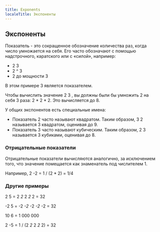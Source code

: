 ```yaml
---
title: Exponents
localeTitle: Экспоненты
---
```

## Экспоненты

Показатель - это сокращенное обозначение количества раз, когда число умножается на себя. Его часто обозначают с помощью надстрочного, каратского или с «силой», например:

*   2 3
*   2 ^ 3
*   2 до мощности 3

В этом примере 3 является показателем.

Чтобы вычислить значение 2 3 , вы должны были бы умножить 2 на себя 3 раза: 2 \* 2 \* 2. Это вычисляется до 8.

У общих экспонентов есть специальные имена:

*   Показатель 2 часто называют квадратом. Таким образом, 3 2 называется 3 квадратом, оценивая до 9.
*   Показатель 3 часто называют кубическим. Таким образом, 2 3 называется 3 кубиками, оценивая до 8.

### Отрицательные показатели

Отрицательные показатели вычисляются аналогично, за исключением того, что значение помещается как знаменатель под числителем 1.

Например, 2 \-2 = 1 / (2 \* 2) = 1/4

### Другие примеры

2 5 = 2 _2_ 2 _2_ 2 = 32

\-2 5 = -2 _\-2_ -2 _\-2_ -2 = 32

10 6 = 1 000 000

2 \-5 = 1 / (2 _2_ 2 _2_ 2) = 32